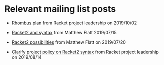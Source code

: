 
# Relevant mailing list posts

* [Rhombus plan](https://groups.google.com/d/msg/racket-users/-x_M5wIhtWk/V47eL30HCgAJ)
  from Racket project leadership on 2019/10/02

* [Racket2 and
  syntax](https://groups.google.com/d/msg/racket-users/3aIPOGbGgmc/A4HHSbdxAwAJ)
  from Matthew Flatt 2019/07/15
* [Racket2
  possibilities](https://groups.google.com/d/msg/racket-users/HiC7z3A5O-k/XPR2wbSJCQAJ)
  from Matthew Flatt on 2019/07/20
* [Clarify project policy on Racket2 syntax](https://groups.google.com/d/msg/racket-users/9Eh9H1Jt28Q/JXyDBfFrAgAJ)
  from Racket project leadership on 2019/08/14

